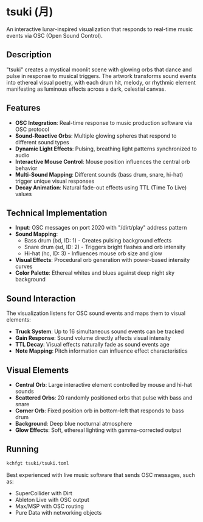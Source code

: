 # tsuki (月)

An interactive lunar-inspired visualization that responds to real-time music events via OSC (Open Sound Control).

## Description

"tsuki" creates a mystical moonlit scene with glowing orbs that dance and pulse in response to musical triggers. The artwork transforms sound events into ethereal visual poetry, with each drum hit, melody, or rhythmic element manifesting as luminous effects across a dark, celestial canvas.

## Features

- **OSC Integration**: Real-time response to music production software via OSC protocol
- **Sound-Reactive Orbs**: Multiple glowing spheres that respond to different sound types
- **Dynamic Light Effects**: Pulsing, breathing light patterns synchronized to audio
- **Interactive Mouse Control**: Mouse position influences the central orb behavior
- **Multi-Sound Mapping**: Different sounds (bass drum, snare, hi-hat) trigger unique visual responses
- **Decay Animation**: Natural fade-out effects using TTL (Time To Live) values

## Technical Implementation

- **Input**: OSC messages on port 2020 with "/dirt/play" address pattern
- **Sound Mapping**: 
  - Bass drum (bd, ID: 1) - Creates pulsing background effects
  - Snare drum (sd, ID: 2) - Triggers bright flashes and orb intensity
  - Hi-hat (hc, ID: 3) - Influences mouse orb size and glow
- **Visual Effects**: Procedural orb generation with power-based intensity curves
- **Color Palette**: Ethereal whites and blues against deep night sky background

## Sound Interaction

The visualization listens for OSC sound events and maps them to visual elements:

- **Truck System**: Up to 16 simultaneous sound events can be tracked
- **Gain Response**: Sound volume directly affects visual intensity
- **TTL Decay**: Visual effects naturally fade as sound events age
- **Note Mapping**: Pitch information can influence effect characteristics

## Visual Elements

- **Central Orb**: Large interactive element controlled by mouse and hi-hat sounds
- **Scattered Orbs**: 20 randomly positioned orbs that pulse with bass and snare
- **Corner Orb**: Fixed position orb in bottom-left that responds to bass drum
- **Background**: Deep blue nocturnal atmosphere
- **Glow Effects**: Soft, ethereal lighting with gamma-corrected output

## Running

```bash
kchfgt tsuki/tsuki.toml
```

Best experienced with live music software that sends OSC messages, such as:
- SuperCollider with Dirt
- Ableton Live with OSC output
- Max/MSP with OSC routing
- Pure Data with networking objects